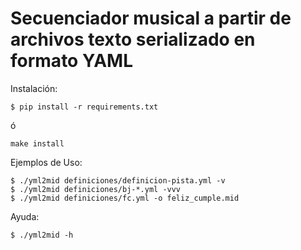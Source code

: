 # Secuenciador musical a partir de archivos texto serializado en formato YAML

Instalación:
```
$ pip install -r requirements.txt
```
ó
```
make install
```

Ejemplos de Uso:

```
$ ./yml2mid definiciones/definicion-pista.yml -v
$ ./yml2mid definiciones/bj-*.yml -vvv
$ ./yml2mid definiciones/fc.yml -o feliz_cumple.mid 
```

Ayuda:
```
$ ./yml2mid -h 
```
